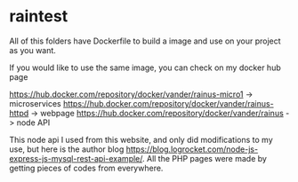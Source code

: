 # raintest

All of this folders have Dockerfile to build a image and use on your project as you want.

If you would like to use the same image, you can check on my docker hub page

https://hub.docker.com/repository/docker/vander/rainus-micro1 -> microservices
https://hub.docker.com/repository/docker/vander/rainus-httpd -> webpage
https://hub.docker.com/repository/docker/vander/rainus -> node API


This node api I used from this website, and only did modifications to my use, but here is the author blog https://blog.logrocket.com/node-js-express-js-mysql-rest-api-example/.
All the PHP pages were made by getting pieces of codes from everywhere.
